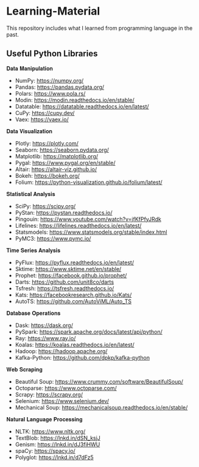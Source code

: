 # Learning-Material

This repository includes what I learned from programming language in the past.


## Useful Python Libraries

𝐃𝐚𝐭𝐚 𝐌𝐚𝐧𝐢𝐩𝐮𝐥𝐚𝐭𝐢𝐨𝐧
- NumPy: https://numpy.org/
- Pandas: https://pandas.pydata.org/
- Polars: https://www.pola.rs/
- Modin: https://modin.readthedocs.io/en/stable/
- Datatable: https://datatable.readthedocs.io/en/latest/
- CuPy: https://cupy.dev/
- Vaex: https://vaex.io/

𝐃𝐚𝐭𝐚 𝐕𝐢𝐬𝐮𝐚𝐥𝐢𝐳𝐚𝐭𝐢𝐨𝐧
- Plotly: https://plotly.com/
- Seaborn: https://seaborn.pydata.org/
- Matplotlib: https://matplotlib.org/
- Pygal: https://www.pygal.org/en/stable/
- Altair: https://altair-viz.github.io/
- Bokeh: https://bokeh.org/
- Folium: https://python-visualization.github.io/folium/latest/

𝐒𝐭𝐚𝐭𝐢𝐬𝐭𝐢𝐜𝐚𝐥 𝐀𝐧𝐚𝐥𝐲𝐬𝐢𝐬
- SciPy: https://scipy.org/
- PyStan: https://pystan.readthedocs.io/
- Pingouin: https://www.youtube.com/watch?v=jfKfPfyJRdk
- Lifelines: https://lifelines.readthedocs.io/en/latest/
- Statsmodels: https://www.statsmodels.org/stable/index.html
- PyMC3: https://www.pymc.io/


𝐓𝐢𝐦𝐞 𝐒𝐞𝐫𝐢𝐞𝐬 𝐀𝐧𝐚𝐥𝐲𝐬𝐢𝐬
- PyFlux: https://pyflux.readthedocs.io/en/latest/
- Sktime: https://www.sktime.net/en/stable/
- Prophet: https://facebook.github.io/prophet/
- Darts: https://github.com/unit8co/darts
- Tsfresh: https://tsfresh.readthedocs.io/
- Kats: https://facebookresearch.github.io/Kats/
- AutoTS: https://github.com/AutoViML/Auto_TS


𝐃𝐚𝐭𝐚𝐛𝐚𝐬𝐞 𝐎𝐩𝐞𝐫𝐚𝐭𝐢𝐨𝐧𝐬
- Dask: https://dask.org/
- PySpark: https://spark.apache.org/docs/latest/api/python/
- Ray: https://www.ray.io/
- Koalas: https://koalas.readthedocs.io/en/latest/
- Hadoop: https://hadoop.apache.org/
- Kafka-Python: https://github.com/dpkp/kafka-python


𝐖𝐞𝐛 𝐒𝐜𝐫𝐚𝐩𝐢𝐧𝐠
- Beautiful Soup: https://www.crummy.com/software/BeautifulSoup/
- Octoparse: https://www.octoparse.com/
- Scrapy: https://scrapy.org/
- Selenium: https://www.selenium.dev/
- Mechanical Soup: https://mechanicalsoup.readthedocs.io/en/stable/

𝐍𝐚𝐭𝐮𝐫𝐚𝐥 𝐋𝐚𝐧𝐠𝐮𝐚𝐠𝐞 𝐏𝐫𝐨𝐜𝐞𝐬𝐬𝐢𝐧𝐠
- NLTK: https://www.nltk.org/
- TextBlob: https://lnkd.in/dSN_ksjJ
- Genism: https://lnkd.in/dJ3fiHWU
- spaCy: https://spacy.io/
- Polyglot: https://lnkd.in/d7dFz5
